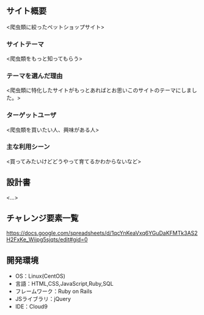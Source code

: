 # <pet-shop>

## サイト概要
<爬虫類に絞ったペットショップサイト>

### サイトテーマ
<爬虫類をもっと知ってもらう>

### テーマを選んだ理由
<爬虫類に特化したサイトがもっとあればとお思いこのサイトのテーマにしました。>

### ターゲットユーザ
<爬虫類を買いたい人、興味がある人>

### 主な利用シーン
<買ってみたいけどどうやって育てるかわからないなど>

## 設計書
<...>

## チャレンジ要素一覧
<https://docs.google.com/spreadsheets/d/1qcYnKeaVxq6YGuDaKFMTk3AS2H2FxKe_Wiipg5sjqts/edit#gid=0>

## 開発環境
- OS：Linux(CentOS)
- 言語：HTML,CSS,JavaScript,Ruby,SQL
- フレームワーク：Ruby on Rails
- JSライブラリ：jQuery
- IDE：Cloud9
